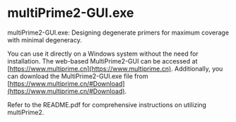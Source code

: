 # multiPrime2-GUI.exe
multiPrime2-GUI.exe: Designing degenerate primers for maximum coverage with minimal degeneracy.

You can use it directly on a Windows system without the need for installation. 
The web-based MultiPrime2-GUI can be accessed at [https://www.multiprime.cn](https://www.multiprime.cn). 
Additionally, you can download the MultiPrime2-GUI.exe file from [https://www.multiprime.cn/#Download](https://www.multiprime.cn/#Download).

Refer to the README.pdf for comprehensive instructions on utilizing multiPrime2.

